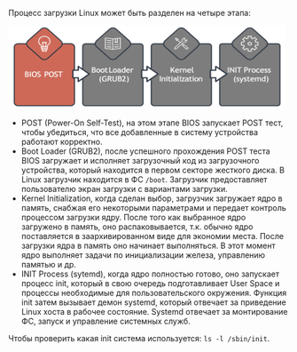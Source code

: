 Процесс загрузки Linux может быть разделен на четыре этапа:

<img src="screen1.png" width="500" height="150"><br>

- POST (Power-On Self-Test), на этом этапе BIOS запускает POST тест, чтобы убедиться, что все добавленные в систему устройства работают корректно.
- Boot Loader (GRUB2), после успешного прохождения POST теста BIOS загружает и исполняет загрузочный код из загрузочного устройства, который находится в первом секторе жесткого диска. В Linux загрузчик находится в ФС `/boot`. Загрузчик предоставляет пользователю экран загрузки с вариантами загрузки.
- Kernel Initialization, когда сделан выбор, загрузчик загружает ядро в память, снабжая его некоторыми параметрами и передает контроль процессом загрузки ядру. После того как выбранное ядро загружено в память, оно распаковывается, т.к. обычно ядро поставляется в заархивированном виде для экономии места. После загрузки ядра в память оно начинает выполняться. В этот момент ядро выполняет задачи по инициализации железа, управлению памятью и др.
- INIT Process (sytemd), когда ядро полностью готово, оно запускает процесс init, который в свою очередь подготавливает User Space и процессы необходимые для пользовательского окружения. Функция init затем вызывает демон systemd, который отвечает за приведение Linux хоста в рабочее состояние. Systemd отвечает за монтирование ФС, запуск и управление системных служб.

Чтобы проверить какая init система используется: `ls -l /sbin/init`.
